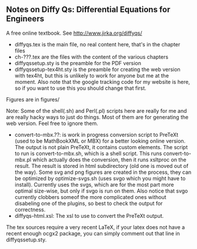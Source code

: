 Notes on Diffy Qs: Differential Equations for Engineers
-------------------------------------------------------

A free online textbook.  See http://www.jirka.org/diffyqs/

* diffyqs.tex is the main file, no real content here, that's in the chapter files
* ch-???.tex are the files with the content of the various chapters
* diffyqssetup.sty is the preamble for the PDF version
* diffyqssetup-tex4ht.sty is the preamble for creating the web version with tex4ht, but this is unlikely to work for anyone but me at the moment.  Also note that the google tracking code for my website is here, so if you want to use this you should change that first.

Figures are in figures/

Note: Some of the shell(.sh) and Perl(.pl) scripts here are really for me and are really hacky ways to just do things.  Most of them are for generating the web version.  Feel free to ignore them.

* convert-to-mbx.??: is work in progress conversion script to PreTeXt (used to be MathBookXML or MBX) for a better looking online version.  The output is not plain PreTeXt, it contains custom elements.  The script to run is convert-to-mbx.sh, which is a shell script.  This runs convert-to-mbx.pl which actually does the conversion, then it runs xsltproc on the result.  The result is stored in html subdirectory (old one is moved out of the way).  Some svg and png figures are created in the process, they can be optimized by optimize-svgs.sh (uses svgo which you might have to install).  Currently uses the svgs, which are for the most part more optimal size-wise, but only if svgo is run on them.  Also notice that svgo currently clobbers someof the more complicated ones without disabeling one of the plugins, so best to check the output for correctness.
* diffyqs-html.xsl: The xsl to use to convert the PreTeXt output.

The tex sources require a very recent LaTeX, if your latex does not have a recent enough ocgx2 package, you can simply comment out that line in
diffyqssetup.sty.
